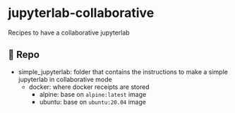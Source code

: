 # jupyterlab-collaborative

Recipes to have a collaborative jupyterlab

## :file_folder: Repo

* simple_jupyterlab: folder that contains the instructions to make a simple
  jupyterlab in collaborative mode
  * docker: where docker receipts are stored
    * alpine: base on `alpine:latest` image
    * ubuntu: base on `ubuntu:20.04` image
